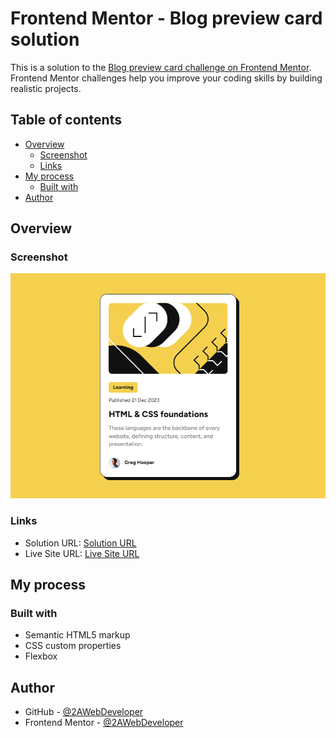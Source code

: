 # Frontend Mentor - Blog preview card solution

This is a solution to the [Blog preview card challenge on Frontend Mentor](https://www.frontendmentor.io/challenges/blog-preview-card-ckPaj01IcS). Frontend Mentor challenges help you improve your coding skills by building realistic projects.  

## Table of contents

- [Overview](#overview)
  - [Screenshot](#screenshot)
  - [Links](#links)
- [My process](#my-process)
  - [Built with](#built-with)
- [Author](#author)

## Overview

### Screenshot

![QR-code-component](https://raw.githubusercontent.com/2AWebDeveloper/blog-preview-card/main/assets/images/screenshot.png)

### Links

- Solution URL: [Solution URL](https://github.com/2AWebDeveloper/blog-preview-card)
- Live Site URL: [Live Site URL](https://2awebdeveloper.github.io/blog-preview-card/)

## My process

### Built with

- Semantic HTML5 markup
- CSS custom properties
- Flexbox

## Author

- GitHub - [@2AWebDeveloper](https://github.com/2AWebDeveloper)
- Frontend Mentor - [@2AWebDeveloper](https://www.frontendmentor.io/profile/2AWebDeveloper)
